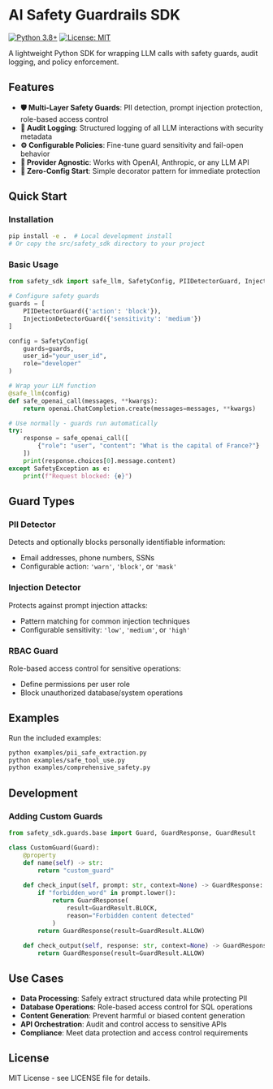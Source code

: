 # AI Safety Guardrails SDK

[![Python 3.8+](https://img.shields.io/badge/python-3.8+-blue.svg)](https://www.python.org/downloads/)
[![License: MIT](https://img.shields.io/badge/License-MIT-yellow.svg)](https://opensource.org/licenses/MIT)

A lightweight Python SDK for wrapping LLM calls with safety guards, audit logging, and policy enforcement.

## Features

- **🛡️ Multi-Layer Safety Guards**: PII detection, prompt injection protection, role-based access control
- **📝 Audit Logging**: Structured logging of all LLM interactions with security metadata  
- **⚙️ Configurable Policies**: Fine-tune guard sensitivity and fail-open behavior
- **🔌 Provider Agnostic**: Works with OpenAI, Anthropic, or any LLM API
- **🚀 Zero-Config Start**: Simple decorator pattern for immediate protection

## Quick Start

### Installation

```bash
pip install -e .  # Local development install
# Or copy the src/safety_sdk directory to your project
```

### Basic Usage

```python
from safety_sdk import safe_llm, SafetyConfig, PIIDetectorGuard, InjectionDetectorGuard

# Configure safety guards
guards = [
    PIIDetectorGuard({'action': 'block'}),
    InjectionDetectorGuard({'sensitivity': 'medium'})
]

config = SafetyConfig(
    guards=guards,
    user_id="your_user_id",
    role="developer"
)

# Wrap your LLM function
@safe_llm(config)
def safe_openai_call(messages, **kwargs):
    return openai.ChatCompletion.create(messages=messages, **kwargs)

# Use normally - guards run automatically
try:
    response = safe_openai_call([
        {"role": "user", "content": "What is the capital of France?"}
    ])
    print(response.choices[0].message.content)
except SafetyException as e:
    print(f"Request blocked: {e}")
```

## Guard Types

### PII Detector
Detects and optionally blocks personally identifiable information:
- Email addresses, phone numbers, SSNs
- Configurable action: `'warn'`, `'block'`, or `'mask'`

### Injection Detector  
Protects against prompt injection attacks:
- Pattern matching for common injection techniques
- Configurable sensitivity: `'low'`, `'medium'`, or `'high'`

### RBAC Guard
Role-based access control for sensitive operations:
- Define permissions per user role
- Block unauthorized database/system operations

## Examples

Run the included examples:

```bash
python examples/pii_safe_extraction.py
python examples/safe_tool_use.py
python examples/comprehensive_safety.py
```

## Development

### Adding Custom Guards

```python
from safety_sdk.guards.base import Guard, GuardResponse, GuardResult

class CustomGuard(Guard):
    @property
    def name(self) -> str:
        return "custom_guard"
    
    def check_input(self, prompt: str, context=None) -> GuardResponse:
        if "forbidden_word" in prompt.lower():
            return GuardResponse(
                result=GuardResult.BLOCK,
                reason="Forbidden content detected"
            )
        return GuardResponse(result=GuardResult.ALLOW)
    
    def check_output(self, response: str, context=None) -> GuardResponse:
        return GuardResponse(result=GuardResult.ALLOW)
```

## Use Cases

- **Data Processing**: Safely extract structured data while protecting PII
- **Database Operations**: Role-based access control for SQL operations
- **Content Generation**: Prevent harmful or biased content generation
- **API Orchestration**: Audit and control access to sensitive APIs
- **Compliance**: Meet data protection and access control requirements

## License

MIT License - see LICENSE file for details.